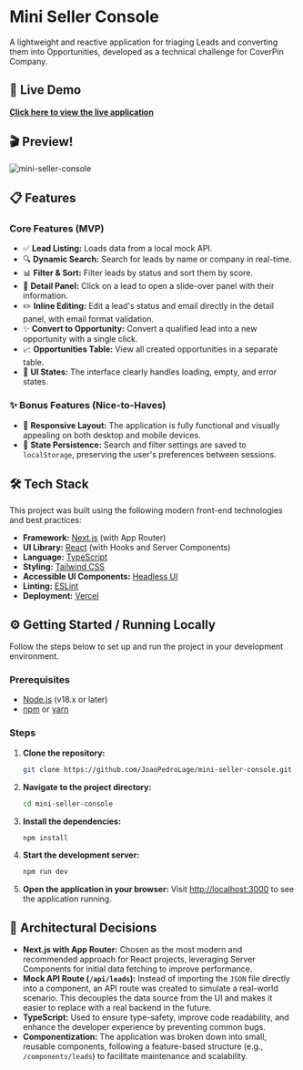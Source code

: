 # Mini Seller Console

A lightweight and reactive application for triaging Leads and converting them into Opportunities, developed as a technical challenge for CoverPin Company.

## 🚀 Live Demo

**[Click here to view the live application](https://mini-seller-console-joaopedrolages-projects.vercel.app/)**

## 🎬 Preview!

![mini-seller-console](https://github.com/user-attachments/assets/0c336c1d-72a2-49dd-af5a-8472e6f27f1f)


## 📋 Features

### Core Features (MVP)
-   ✅ **Lead Listing:** Loads data from a local mock API.
-   🔍 **Dynamic Search:** Search for leads by name or company in real-time.
-   📊 **Filter & Sort:** Filter leads by status and sort them by score.
-   📝 **Detail Panel:** Click on a lead to open a slide-over panel with their information.
-   ✏️ **Inline Editing:** Edit a lead's status and email directly in the detail panel, with email format validation.
-   ✨ **Convert to Opportunity:** Convert a qualified lead into a new opportunity with a single click.
-   📈 **Opportunities Table:** View all created opportunities in a separate table.
-   🎨 **UI States:** The interface clearly handles loading, empty, and error states.

### ✨ Bonus Features (Nice-to-Haves)
-   📱 **Responsive Layout:** The application is fully functional and visually appealing on both desktop and mobile devices.
-   💾 **State Persistence:** Search and filter settings are saved to `localStorage`, preserving the user's preferences between sessions.

## 🛠️ Tech Stack

This project was built using the following modern front-end technologies and best practices:

-   **Framework:** [Next.js](https://nextjs.org/) (with App Router)
-   **UI Library:** [React](https://reactjs.org/) (with Hooks and Server Components)
-   **Language:** [TypeScript](https://www.typescriptlang.org/)
-   **Styling:** [Tailwind CSS](https://tailwindcss.com/)
-   **Accessible UI Components:** [Headless UI](https://headlessui.dev/)
-   **Linting:** [ESLint](https://eslint.org/)
-   **Deployment:** [Vercel](https://vercel.com/)

## ⚙️ Getting Started / Running Locally

Follow the steps below to set up and run the project in your development environment.

### Prerequisites
-   [Node.js](https://nodejs.org/en/) (v18.x or later)
-   [npm](https://www.npmjs.com/) or [yarn](https://yarnpkg.com/)

### Steps
1.  **Clone the repository:**
    ```bash
    git clone https://github.com/JoaoPedroLage/mini-seller-console.git
    ```

2.  **Navigate to the project directory:**
    ```bash
    cd mini-seller-console
    ```

3.  **Install the dependencies:**
    ```bash
    npm install
    ```

4.  **Start the development server:**
    ```bash
    npm run dev
    ```

5.  **Open the application in your browser:**
    Visit [http://localhost:3000](http://localhost:3000) to see the application running.

## 🧠 Architectural Decisions

-   **Next.js with App Router:** Chosen as the most modern and recommended approach for React projects, leveraging Server Components for initial data fetching to improve performance.
-   **Mock API Route (`/api/leads`):** Instead of importing the `JSON` file directly into a component, an API route was created to simulate a real-world scenario. This decouples the data source from the UI and makes it easier to replace with a real backend in the future.
-   **TypeScript:** Used to ensure type-safety, improve code readability, and enhance the developer experience by preventing common bugs.
-   **Componentization:** The application was broken down into small, reusable components, following a feature-based structure (e.g., `/components/leads`) to facilitate maintenance and scalability.
